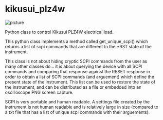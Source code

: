 # kikusui_plz4w
![picture](https://libertytest.com/media/catalog/product/cache/afdf87f0ef9f9d96fe56f55eb4520b7a/k/i/kikusui_plz334wl.jpg)


Python class to control Kikusui PLZ4W electrical load.

This python class implements a method called get_unique_scpi() which returns a list of scpi commands that are different to the *RST state of the instrument.

This class is not about hiding cryptic SCPI commands from the user as many other classes do... it is about querying the device with all SCPI commands and comparing that response against the RESET response in order to obtain a list of SCPI commands (and arguement) which define the present state of the instrument. This list can be used to restore the state of the instrument, and can be distributed as a file or embedded into an oscilloscope PNG screen capture.

SCPI is very portable and human readable. A settings file created by the instrument is not human readable and is relatively large in size (compared to a txt file that has a list of unique scpi commands with their arguements).
